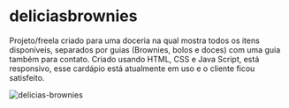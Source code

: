 # deliciasbrownies

Projeto/freela criado para uma doceria na qual mostra todos os itens disponíveis, separados por guias (Brownies, bolos e doces) com uma guia também para contato. Criado usando HTML, CSS e Java Script, está responsivo, esse cardápio está atualmente em uso e o cliente ficou satisfeito.

![delicias-brownies](https://user-images.githubusercontent.com/97845014/216852242-c97068e4-ac0d-4f5e-b9fb-52f2286be717.gif)


 
